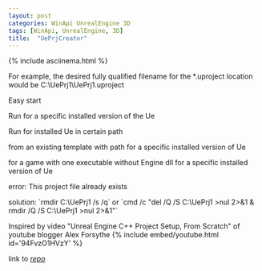 ```yaml
---
layout: post
categories: WinApi UnrealEngine 3D
tags: [WinApi, UnrealEngine, 3D]
title:  "UePrjCreator"
---
```

{% include asciinema.html %}


For example, the desired fully qualified filename for the *.uproject location would be C:\UePrj1\UePrj1.uproject

<p id="Easy_start">Easy start</p>

<p id="Run_for_a_specific_installed_version_of_the_Ue">Run for a specific installed version of the Ue</p>

<p id="Run_for_installed_Ue_in_certain_path">Run for installed Ue in certain path</p>

<p id="from_an_existing_template_with_path_for_a_specific_installed_version_of_Ue">from an existing template with path for a specific installed version of Ue</p>

<p id="for_a_game_with_one_executable_without_Engine_dll_for_a_specific_installed_version_of_Ue">for a game with one executable without Engine dll for a specific installed version of Ue</p>

<p id="error_This_project_file_already_exists">error: This project file already exists</p>
solution:
`rmdir C:\UePrj1 /s /q`
or
`cmd /c "del /Q /S C:\UePrj1 >nul 2>&1 & rmdir /Q /S C:\UePrj1 >nul 2>&1"`

<script>
A0S_asciinema_play( 'Easy_start' );
A0S_asciinema_play( 'Run_for_a_specific_installed_version_of_the_Ue' );
A0S_asciinema_play( 'Run_for_installed_Ue_in_certain_path' );
A0S_asciinema_play( 'from_an_existing_template_with_path_for_a_specific_installed_version_of_Ue' );
A0S_asciinema_play( 'for_a_game_with_one_executable_without_Engine_dll_for_a_specific_installed_version_of_Ue' );
A0S_asciinema_play( 'error_This_project_file_already_exists' );
</script>

Inspired by video "Unreal Engine C++ Project Setup, From Scratch" of youtube blogger Alex Forsythe
{% include embed/youtube.html id='94FvzO1HVzY' %}

link to [*repo*](https://github.com/Alex0vSky/UePrjCreator/)
